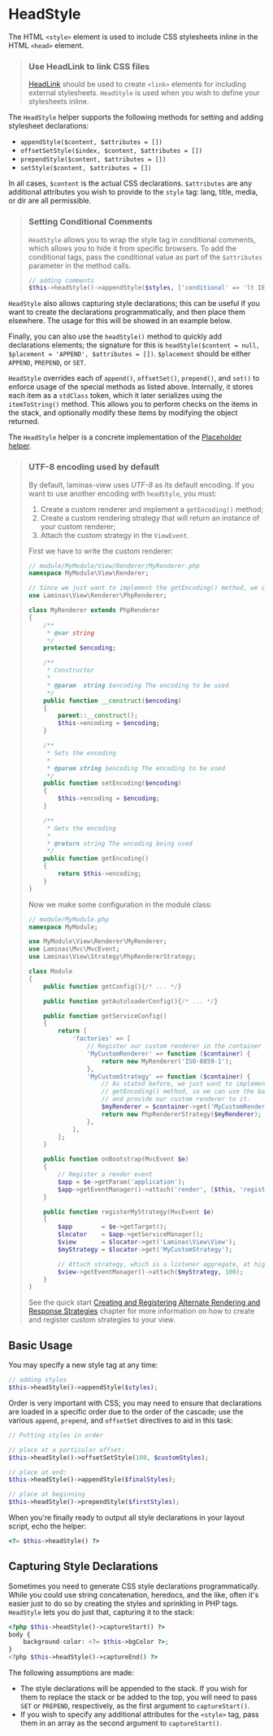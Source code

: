 # HeadStyle

The HTML `<style>` element is used to include CSS stylesheets inline in the HTML
`<head>` element.

<!-- markdownlint-disable-next-line header-increment -->
> ### Use HeadLink to link CSS files
>
> [HeadLink](head-link.md) should be used to create `<link>` elements for
> including external stylesheets. `HeadStyle` is used when you wish to define
> your stylesheets inline.

The `HeadStyle` helper supports the following methods for setting and adding stylesheet
declarations:

- `appendStyle($content, $attributes = [])`
- `offsetSetStyle($index, $content, $attributes = [])`
- `prependStyle($content, $attributes = [])`
- `setStyle($content, $attributes = [])`

In all cases, `$content` is the actual CSS declarations. `$attributes` are any
additional attributes you wish to provide to the `style` tag: lang, title,
media, or dir are all permissible.

> ### Setting Conditional Comments
>
> `HeadStyle` allows you to wrap the style tag in conditional comments, which
> allows you to hide it from specific browsers. To add the conditional tags,
> pass the conditional value as part of the `$attributes` parameter in the
> method calls.
>
> ```php
> // adding comments
> $this->headStyle()->appendStyle($styles, ['conditional' => 'lt IE 7']);
> ```

`HeadStyle` also allows capturing style declarations; this can be useful if you
want to create the declarations programmatically, and then place them elsewhere.
The usage for this will be showed in an example below.

Finally, you can also use the `headStyle()` method to quickly add declarations
elements; the signature for this is `headStyle($content = null, $placement =
'APPEND', $attributes = [])`.  `$placement` should be either `APPEND`,
`PREPEND`, or `SET`.

`HeadStyle` overrides each of `append()`, `offsetSet()`, `prepend()`, and
`set()` to enforce usage of the special methods as listed above. Internally, it
stores each item as a `stdClass` token, which it later serializes using the
`itemToString()` method. This allows you to perform checks on the items in the
stack, and optionally modify these items by modifying the object returned.

The `HeadStyle` helper is a concrete implementation of the
[Placeholder helper](placeholder.md).

> ### UTF-8 encoding used by default
>
> By default, laminas-view uses *UTF-8* as its default encoding.  If you want to
> use another encoding with `headStyle`, you must:
>
> 1. Create a custom renderer and implement a `getEncoding()` method;
> 2. Create a custom rendering strategy that will return an instance of your custom renderer;
> 3. Attach the custom strategy in the `ViewEvent`.
>
> First we have to write the custom renderer:
>
> ```php
> // module/MyModule/View/Renderer/MyRenderer.php
> namespace MyModule\View\Renderer;
>
> // Since we just want to implement the getEncoding() method, we can extend the Laminas native renderer
> use Laminas\View\Renderer\PhpRenderer;
>
> class MyRenderer extends PhpRenderer
> {
>     /**
>      * @var string
>      */
>     protected $encoding;
>
>     /**
>      * Constructor
>      *
>      * @param  string $encoding The encoding to be used
>      */
>     public function __construct($encoding)
>     {
>         parent::__construct();
>         $this->encoding = $encoding;
>     }
>
>     /**
>      * Sets the encoding
>      *
>      * @param string $encoding The encoding to be used
>      */
>     public function setEncoding($encoding)
>     {
>         $this->encoding = $encoding;
>     }
>
>     /**
>      * Gets the encoding
>      *
>      * @return string The encoding being used
>      */
>     public function getEncoding()
>     {
>         return $this->encoding;
>     }
> }
> ```
>
> Now we make some configuration in the module class:
>
> ```php
> // module/MyModule.php
> namespace MyModule;
>
> use MyModule\View\Renderer\MyRenderer;
> use Laminas\Mvc\MvcEvent;
> use Laminas\View\Strategy\PhpRendererStrategy;
>
> class Module
> {
>     public function getConfig(){/* ... */}
>
>     public function getAutoloaderConfig(){/* ... */}
>
>     public function getServiceConfig()
>     {
>         return [
>             'factories' => [
>                 // Register our custom renderer in the container
>                 'MyCustomRenderer' => function ($container) {
>                     return new MyRenderer('ISO-8859-1');
>                 },
>                 'MyCustomStrategy' => function ($container) {
>                     // As stated before, we just want to implement the
>                     // getEncoding() method, so we can use the base PhpRendererStrategy
>                     // and provide our custom renderer to it.
>                     $myRenderer = $container->get('MyCustomRenderer');
>                     return new PhpRendererStrategy($myRenderer);
>                 },
>             ],
>         ];
>     }
>
>     public function onBootstrap(MvcEvent $e)
>     {
>         // Register a render event
>         $app = $e->getParam('application');
>         $app->getEventManager()->attach('render', [$this, 'registerMyStrategy'], 100);
>     }
>
>     public function registerMyStrategy(MvcEvent $e)
>     {
>         $app        = $e->getTarget();
>         $locator    = $app->getServiceManager();
>         $view       = $locator->get('Laminas\View\View');
>         $myStrategy = $locator->get('MyCustomStrategy');
>
>         // Attach strategy, which is a listener aggregate, at high priority
>         $view->getEventManager()->attach($myStrategy, 100);
>     }
> }
> ```
>
> See the quick start [Creating and Registering Alternate Rendering and Response Strategies](../quick-start.md#creating-and-registering-alternate-rendering-and-response-strategies)
> chapter for more information on how to create and register custom strategies
> to your view.

## Basic Usage

You may specify a new style tag at any time:

```php
// adding styles
$this->headStyle()->appendStyle($styles);
```

Order is very important with CSS; you may need to ensure that declarations are
loaded in a specific order due to the order of the cascade; use the various
`append`, `prepend`, and `offsetSet` directives to aid in this task:

```php
// Putting styles in order

// place at a particular offset:
$this->headStyle()->offsetSetStyle(100, $customStyles);

// place at end:
$this->headStyle()->appendStyle($finalStyles);

// place at beginning
$this->headStyle()->prependStyle($firstStyles);
```

When you're finally ready to output all style declarations in your layout
script, echo the helper:

```php
<?= $this->headStyle() ?>
```

## Capturing Style Declarations

Sometimes you need to generate CSS style declarations programmatically. While
you could use string concatenation, heredocs, and the like, often it's easier
just to do so by creating the styles and sprinkling in PHP tags. `HeadStyle`
lets you do just that, capturing it to the stack:

```php
<?php $this->headStyle()->captureStart() ?>
body {
    background-color: <?= $this->bgColor ?>;
}
<?php $this->headStyle()->captureEnd() ?>
```

The following assumptions are made:

- The style declarations will be appended to the stack. If you wish for them to
  replace the stack or be added to the top, you will need to pass `SET` or
  `PREPEND`, respectively, as the first argument to `captureStart()`.
- If you wish to specify any additional attributes for the `<style>` tag, pass
  them in an array as the second argument to `captureStart()`.
